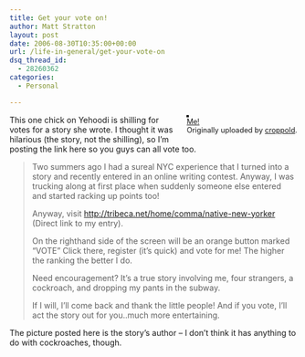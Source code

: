 ```yaml
---
title: Get your vote on!
author: Matt Stratton
layout: post
date: 2006-08-30T10:35:00+00:00
url: /life-in-general/get-your-vote-on
dsq_thread_id:
  - 28260362
categories:
  - Personal

---
```

<div style="float:right;margin-left:10px;margin-bottom:10px;">
  <a href="http://www.flickr.com/photos/croppold/134548694/" title="photo sharing"><img src="http://static.flickr.com/48/134548694_356407a5ba_m.jpg" alt="" style="border:solid 2px #000000;" /></a> <br /> <span style="font-size:.9em;margin-top:0;"> <a href="http://www.flickr.com/photos/croppold/134548694/">Me!</a> <br /> Originally uploaded by <a href="http://www.flickr.com/people/croppold/">croppold</a>. </span>
</div>

This one chick on Yehoodi is shilling for votes for a story she wrote. I thought it was hilarious (the story, not the shilling), so I&#8217;m posting the link here so you guys can all vote too.

> Two summers ago I had a sureal NYC experience that I turned into a story and recently entered in an online writing contest. Anyway, I was trucking along at first place when suddenly someone else entered and started racking up points too!
> 
> Anyway, visit http://tribeca.net/home/comma/native-new-yorker (Direct link to my entry).
> 
> On the righthand side of the screen will be an orange button marked &#8220;VOTE&#8221; Click there, register (it&#8217;s quick) and vote for me! The higher the ranking the better I do.
> 
> Need encouragement? It&#8217;s a true story involving me, four strangers, a cockroach, and dropping my pants in the subway.
> 
> If I will, I&#8217;ll come back and thank the little people! And if you vote, I&#8217;ll act the story out for you..much more entertaining. 

The picture posted here is the story&#8217;s author &#8211; I don&#8217;t think it has anything to do with cockroaches, though.